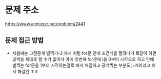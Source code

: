 # 문제 주소 
https://www.acmicpc.net/problem/2441

## 문제 접근 방법 
- 처음에는 그전문제 별찍기-3 에서 처럼 for문 안에 조건식을 짤려다가 똑같이 하면 공백을 제대로 할 수가 없어서 아예 첫번째 for문에 i를 0부터 시작으로 하고 안에 별찍는 for문을 1부터 시작하는걸로 해서 해결하고 공백찍는 부분도 j=N이라고 해서 해결완 ㅎㅎ 